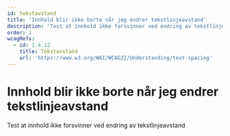 ```yaml
---
id: tekstavstand
title: 'Innhold blir ikke borte når jeg endrer tekstlinjeavstand'
description: 'Test at innhold ikke forsvinner ved endring av tekstlinjeavstand'
order: 1
wcagRefs:
  - id: 1.4.12
    title: Tekstavstand
    url: 'https://www.w3.org/WAI/WCAG22/Understanding/text-spacing'
---
```


# Innhold blir ikke borte når jeg endrer tekstlinjeavstand

Test at innhold ikke forsvinner ved endring av tekstlinjeavstand

